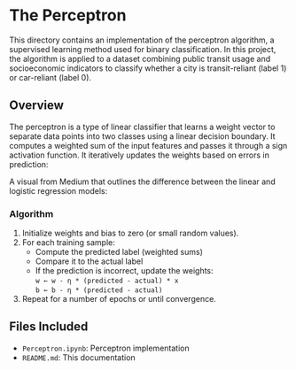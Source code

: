# The Perceptron

This directory contains an implementation of the perceptron algorithm, a supervised learning method used for binary classification. In this project, the algorithm is applied to a dataset combining public transit usage and socioeconomic indicators to classify whether a city is transit-reliant (label 1) or car-reliant (label 0).

## Overview

The perceptron is a type of linear classifier that learns a weight vector to separate data points into two classes using a linear decision boundary. It computes a weighted sum of the input features and passes it through a sign activation function. It iteratively updates the weights based on errors in prediction:

A visual from Medium that outlines the difference between the linear and logistic regression models:



### Algorithm

1. Initialize weights and bias to zero (or small random values).
2. For each training sample:
   - Compute the predicted label (weighted sums)
   - Compare it to the actual label  
   - If the prediction is incorrect, update the weights:  
       `w ← w - η * (predicted - actual) * x`  
       `b ← b - η * (predicted - actual)`
3. Repeat for a number of epochs or until convergence.

## Files Included

- `Perceptron.ipynb`: Perceptron implementation
- `README.md`: This documentation
